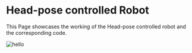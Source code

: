 # Head-pose controlled Robot
This Page showcases the working of the Head-pose controlled robot and the corresponding code.

![hello](Head-pose__controlled_Robot/blob/master/IMG_20191006_181805.jpg)
